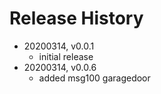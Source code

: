 # Release History

* 20200314, v0.0.1
	* initial release
* 20200314, v0.0.6
	* added msg100 garagedoor
